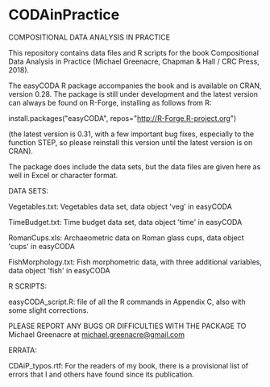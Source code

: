 # CODAinPractice
COMPOSITIONAL DATA ANALYSIS IN PRACTICE

This repository contains data files and R scripts for the book Compositional Data Analysis in Practice (Michael Greenacre, Chapman & Hall / CRC Press, 2018).

The easyCODA R package accompanies the book and is available on CRAN, version 0.28.
The package is still under development and the latest version can always be found on R-Forge, installing as follows from R:

  install.packages("easyCODA", repos="http://R-Forge.R-project.org")

(the latest version is 0.31, with a few important bug fixes, especially to the function STEP, so please reinstall this version until the latest version is on CRAN).

The package does include the data sets, but the data files are given here as well in Excel or character format.

DATA SETS:

Vegetables.txt: Vegetables data set, data object 'veg' in easyCODA

TimeBudget.txt: Time budget data set, data object 'time' in easyCODA

RomanCups.xls:  Archaeometric data on Roman glass cups, data object 'cups' in easyCODA

FishMorphology.txt: Fish morphometric data, with three additional variables, data object 'fish' in easyCODA 

R SCRIPTS:

easyCODA_script.R: file of all the R commands in Appendix C, also with some slight corrections.

PLEASE REPORT ANY BUGS OR DIFFICULTIES WITH THE PACKAGE TO Michael Greenacre at michael.greenacre@gmail.com

ERRATA:

CDAiP_typos.rtf: For the readers of my book, there is a provisional list of errors that I and others have found since its publication.

